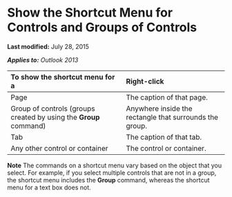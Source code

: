 
# Show the Shortcut Menu for Controls and Groups of Controls

 **Last modified:** July 28, 2015

 _**Applies to:** Outlook 2013_


|**To show the shortcut menu for a**|**Right-click**|
|:-----|:-----|
|Page|The caption of that page.|
|Group of controls (groups created by using the  **Group** command)|Anywhere inside the rectangle that surrounds the group.|
|Tab|The caption of that tab.|
|Any other control or container|The control or container.|

 **Note**  The commands on a shortcut menu vary based on the object that you select. For example, if you select multiple controls that are not in a group, the shortcut menu includes the  **Group** command, whereas the shortcut menu for a text box does not.

